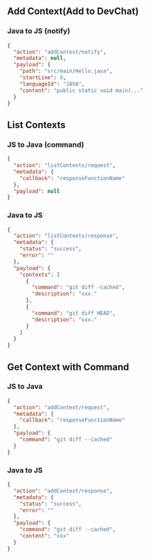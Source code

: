 ## Add Context(Add to DevChat)

### Java to JS (notify)

```json
{
  "action": "addContext/notify",
  "metadata": null,
  "payload": {
    "path": "src/main/Hello.java",
    "startLine": 0,
    "languageId": "JAVA",
    "content": "public static void main(..."
  }
}
```

## List Contexts

### JS to Java (command)

```json
{
  "action": "listContexts/request",
  "metadata": {
    "callback": "responseFunctionName"
  },
  "payload": null
}
```

### Java to JS

```json
{
  "action": "listContexts/response",
  "metadata": {
    "status": "success",
    "error": ""
  },
  "payload": {
    "contexts": [
      {
        "command": "git diff -cached",
        "description": "xxx."
      },
      {
        "command": "git diff HEAD",
        "description": "xxx."
      }
    ]
  }
}
```

## Get Context with Command

### JS to Java

```json
{
  "action": "addContext/request",
  "metadata": {
    "callback": "responseFunctionName"
  },
  "payload": {
    "command": "git diff --cached"
  }
}
```

### Java to JS

```json
{
  "action": "addContext/response",
  "metadata": {
    "status": "success",
    "error": ""
  },
  "payload": {
    "command": "git diff --cached",
    "content": "xxx"
  }
}
```
